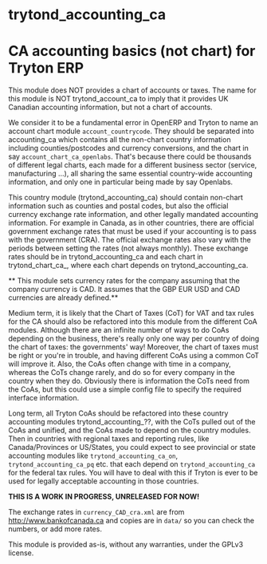 trytond_accounting_ca
=====================

CA accounting basics (not chart) for Tryton ERP
===============================================

This module does NOT provides a chart of accounts or taxes.  The name
for this module is NOT trytond_account_ca to imply that it provides UK
Canadian accounting information, but not a chart of accounts.

We consider it to be a fundamental error in OpenERP and Tryton 
to name an account chart module `account_countrycode`.
They should be separated into accounting_ca which contains all
the non-chart country information including counties/postcodes and
currency conversions, and the chart in say `account_chart_ca_openlabs`.
That's because there could be thousands of different legal charts,
each made for a different business sector (service, manufacturing ...),
all sharing the same essential country-wide accounting information, and
only one in particular being made by say Openlabs.

This country module (trytond_accounting_ca) should contain 
non-chart information such as counties and postal codes, but also 
the official currency exchange rate information, and other legally mandated 
accounting information. For example in Canada, as in other countries, 
there are official government exchange rates that must be used if
your accounting is to pass with the government (CRA). The official
exchange rates also vary with  the periods between setting the rates (not always monthly).
These exchange rates should be in trytond_accounting_ca and each chart in
trytond_chart_ca_<source>, where each chart depends on trytond_accounting_ca.

** This module sets currency rates for the company assuming that
the company currency is CAD. It assumes that the GBP EUR USD and CAD
currencies are already defined.**

Medium term, it is likely that the Chart of Taxes (CoT) for VAT and tax
rules for the CA should also be refactored into this module from the
different CoA modules. Although there are an infinite number of ways
to do CoAs depending on the business, there's really only one way per
country of doing the chart of taxes: the governments' way!  Moreover,
the chart of taxes must be right or you're in trouble, and having
different CoAs using a common CoT will improve it. Also, the CoAs
often change with time in a company, whereas the CoTs change rarely,
and do so for every company in the country when they do.  Obviously
there is information the CoTs need from the CoAs, but this could use a
simple config file to specify the required interface information.

Long term, all Tryton CoAs should be refactored into these country
accounting modules trytond_accounting_??, with the CoTs pulled out of
the CoAs and unified, and the CoAs made to depend on the country
modules. Then in countries with regional taxes and reporting rules,
like Canada/Provinces or US/States, you could expect to see provincial
or state accounting modules like `trytond_accounting_ca_on`,
`trytond_accounting_ca_pq` etc. that each depend on `trytond_accounting_ca`
for the federal tax rules.  You will have to deal with this if Tryton
is ever to be used for legally acceptable accounting in those countries.

**THIS IS A WORK IN PROGRESS, UNRELEASED FOR NOW!**

The exchange rates in `currency_CAD_cra.xml` are from
http://www.bankofcanada.ca and copies are in `data/`
so you can check the numbers, or add more rates.

This module is provided as-is, without any warranties, under the GPLv3 license.
